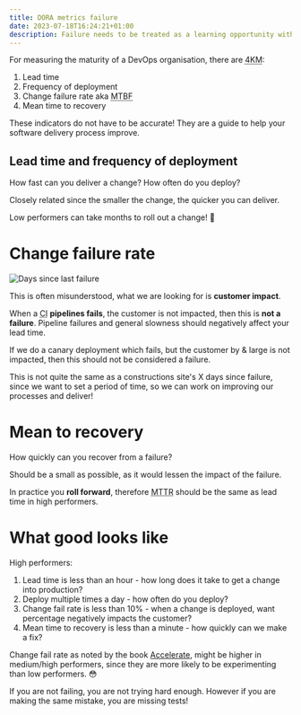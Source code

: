 ```yaml
---
title: DORA metrics failure
date: 2023-07-18T16:24:21+01:00
description: Failure needs to be treated as a learning opportunity with the four key metrics
---
```


For measuring the maturity of a DevOps organisation, there are <abbr title="four key metrics">4KM</abbr>:

1. Lead time
2. Frequency of deployment
3. Change failure rate aka <abbr title="mean time between failures">MTBF</abbr>
4. Mean time to recovery

These indicators do not have to be accurate! They are a guide to help your software delivery process improve.

## Lead time and frequency of deployment

How fast can you deliver a change? How often do you deploy?

Closely related since the smaller the change, the quicker you can deliver.

Low performers can take months to roll out a change! 🤦

# Change failure rate

<img src="https://s.natalian.org/2023-07-18/Comparison-between-different-traditional-and-digital-safety-scoreboards.png" alt="Days since last failure">

This is often misunderstood, what we are looking for is **customer impact**. 

When a <abbr title="Continuous Integration">CI</abbr> **pipelines fails**, the customer is not impacted, then this is **not a failure**. Pipeline failures and general slowness should negatively affect your lead time.

If we do a canary deployment which fails, but the customer by & large is not impacted, then this should not be considered a failure.

This is not quite the same as a constructions site's X days since failure, since we want to set a period of time, so we can work on improving our processes and deliver!

# Mean to recovery

How quickly can you recover from a failure?

Should be a small as possible, as it would lessen the impact of the failure.

In practice you **roll forward**, therefore <abbr title="mean to to recovery">MTTR</abbr> should be the same as lead time in high performers.

# What good looks like

High performers:

1. Lead time is less than an hour - how long does it take to get a change into production?
2. Deploy multiple times a day - how often do you deploy?
3. Change fail rate is less than 10% - when a change is deployed, want percentage negatively impacts the customer?
4. Mean time to recovery is less than a minute - how quickly can we make a fix?

Change fail rate as noted by the book [Accelerate](https://www.amazon.co.uk/Accelerate-Software-Performing-Technology-Organizations/dp/1942788339), might be higher in medium/high performers, since they are more likely to be experimenting than low performers. 😳

If you are not failing, you are not trying hard enough. However if you are making the same mistake, you are missing tests!